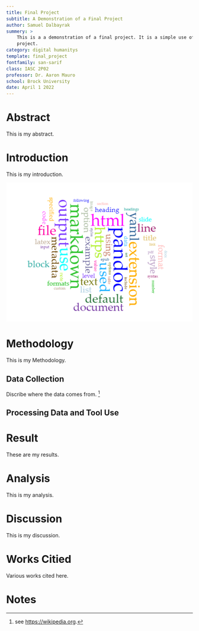 ```yaml
---
title: Final Project
subtitle: A Demonstration of a Final Project
author: Samuel Dalbayrak
summery: >
    This is a a demonstration of a final project. It is a simple use of Markdown and Voyant to create a simple 
    project.
category: digital humanitys
template: final_project
fontfamily: san-sarif
class: IASC 2P02
professor: Dr. Aaron Mauro
school: Brock University
date: April 1 2022
---
```


# Abstract

This is my abstract.

# Introduction

This is my introduction.

!["Figure 1: Voyant-Tools generated word cloud from the Pandoc manual pages."](./pandoc_vis.png)

# Methodology

This is my Methodology.

## Data Collection
Discribe where the data comes from. [^fn1]

## Processing Data and Tool Use

# Result

These are my results.

# Analysis

This is my analysis.

# Discussion

This is my discussion.

# Works Citied

Various works cited here.

# Notes

[^fn1]: see https://wikipedia.org.



